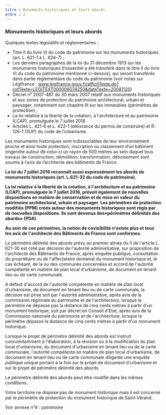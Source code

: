 ```yaml
---
titre : Monuments historiques et leurs abords
ordre : 2
---
```

### Monuments historiques et leurs abords

Quelques textes législatifs et réglementaires :

- Titre II du livre VI du code du patrimoine sur les monuments historiques (art. L. 621-1 à L. 624-7) ;
- Les derniers paragraphes de la loi du 31 décembre 1913 sur les monuments historiques
(l’essentiel a été transféré dans le titre II du livre VI du code du patrimoine mentionné ci-dessus),
qui seront transférés dans partie réglementaire du code du patrimoine (voir notas sur Légifrance :
www.legifrance.gouv.fr/affichTexte.do?cidTexte=LEGITEXT000006074250&dateTexte=20081120)
- Décret n° 2007-487 du 30 mars 2007 relatif aux monuments historiques et aux zones de protection
du patrimoine architectural, urbain et paysager, notamment son chapitre III sur les
immeubles (périmètres de protection) ;
- La loi relative à la liberté de la création, à l'architecture et au patrimoine (LCAP), promulguée le 7
juillet 2016
- Articles L. 421-6 et L. 422-1 (délivrance du permis de construire) et R. 126-1 (SUP) du code de
l’urbanisme.

Les monuments historiques sont indissociables de leur environnement proche et ainsi toute protection,
inscription ou classement d’un bâtiment engendre autour de celui-ci un rayon de 500 mètres au sein
duquel tous travaux de construction, démolition, transformation, déboisement sont soumis à l’avis de
l’architecte des bâtiments de France.

**La loi du 7 juillet 2016 reconnaît aussi expressément les abords de monuments historiques (art.
L.621-32 du code de patrimoine).**

**La loi relative à la liberté de la création, à l'architecture et au patrimoine (LCAP), promulguée le 7
juillet 2016, prévoit également de nouvelles dispositions en matière de conservation et de mise en
valeur du patrimoine architectural, urbain et paysager. Les périmètres de protection modifiés
(PPM) créés autour des monuments historiques sont régis par de nouvelles dispositions. Ils sont
devenus des«périmètres délimités des abords» (PDA).**

**Au sein de ces périmètres, la notion de covisibilité n'existe plus et tous les avis de l'architecte des
Bâtiments de France sont conformes.**

Le périmètre délimité des abords prévu au premier alinéa du II de l'article L. 621-30 est créé par décision
de l'autorité administrative, sur proposition de l'architecte des Bâtiments de France, après enquête
publique, consultation du propriétaire ou de l'affectataire domanial du monument historique et, le cas
échéant, de la ou des communes concernées et accord de l'autorité compétente en matière de plan local
d'urbanisme, de document en tenant lieu ou de carte communale.

A défaut d'accord de l'autorité compétente en matière de plan local d'urbanisme, de document en tenant
lieu ou de carte communale, la décision est prise soit par l'autorité administrative, après avis de la
commission régionale du patrimoine et de l'architecture, lorsque le périmètre ne dépasse pas la distance
de cinq cents mètres à partir d'un monument historique, soit par décret en Conseil d'Etat, après avis de la
Commission nationale du patrimoine et de l'architecture, lorsque le périmètre dépasse la distance de cinq
cents mètres à partir d'un monument historique.

Lorsque le projet de périmètre délimité des abords est instruit concomitamment à l'élaboration, à la révision
ou à la modification du plan local d'urbanisme, du document d'urbanisme en tenant lieu ou de la carte
communale, l'autorité compétente en matière de plan local d'urbanisme, de document en tenant lieu ou de
carte communale diligente une enquête publique unique portant à la fois sur le projet de document
d'urbanisme et sur le projet de périmètre délimité des abords.

Le périmètre délimité des abords peut être modifié dans les mêmes conditions.

Votre territoire ne dispose pas de monument historique mais il est concerné par le périmètre de protection
du monument historique de Saint-Vérand.

Voir annexe n°4 : patrimoine
